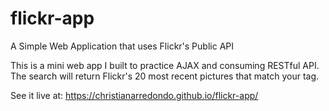 # flickr-app
A Simple Web Application that uses Flickr's Public API

This is a mini web app I built to practice AJAX and consuming RESTful API. The search will return Flickr's 20 most recent pictures that match your tag.

See it live at: https://christianarredondo.github.io/flickr-app/
